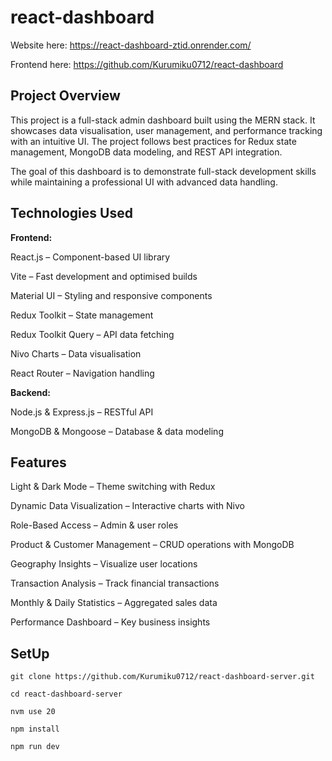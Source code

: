 # react-dashboard

Website here: https://react-dashboard-ztid.onrender.com/

Frontend here: https://github.com/Kurumiku0712/react-dashboard

## Project Overview

This project is a full-stack admin dashboard built using the MERN stack. It showcases data visualisation, user management, and performance tracking with an intuitive UI. The project follows best practices for Redux state management, MongoDB data modeling, and REST API integration.

The goal of this dashboard is to demonstrate full-stack development skills while maintaining a professional UI with advanced data handling.


## Technologies Used

**Frontend:**

React.js – Component-based UI library

Vite – Fast development and optimised builds

Material UI – Styling and responsive components

Redux Toolkit – State management

Redux Toolkit Query – API data fetching

Nivo Charts – Data visualisation

React Router – Navigation handling

**Backend:**

Node.js & Express.js – RESTful API

MongoDB & Mongoose – Database & data modeling

## Features
 Light & Dark Mode – Theme switching with Redux
 
 Dynamic Data Visualization – Interactive charts with Nivo
 
 Role-Based Access – Admin & user roles
 
 Product & Customer Management – CRUD operations with MongoDB
 
 Geography Insights – Visualize user locations
 
 Transaction Analysis – Track financial transactions
 
 Monthly & Daily Statistics – Aggregated sales data
 
 Performance Dashboard – Key business insights

## SetUp

```
git clone https://github.com/Kurumiku0712/react-dashboard-server.git

cd react-dashboard-server

nvm use 20

npm install

npm run dev

```
